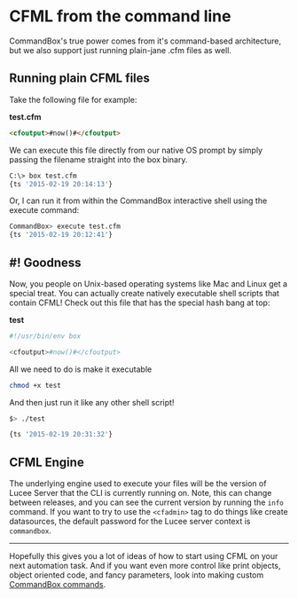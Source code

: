 # CFML from the command line

CommandBox's true power comes from it's command-based architecture, but we also support just running plain-jane .cfm files as well. 

## Running plain CFML files

Take the following file for example:

**test.cfm**

```HTML
<cfoutput>#now()#</cfoutput>
```

We can execute this file directly from our native OS prompt by simply passing the filename straight into the box binary.

```bash
C:\> box test.cfm
{ts '2015-02-19 20:14:13'}
```

Or, I can run it from within the CommandBox interactive shell using the execute command:

```bash
CommandBox> execute test.cfm
{ts '2015-02-19 20:12:41'}
```
 
## \#! Goodness
Now, you people on Unix-based operating systems like Mac and Linux get a special treat.  You can actually create natively executable shell scripts that contain CFML!  Check out this file that has the special hash bang at top:

**test**

```bash
#!/usr/bin/env box

<cfoutput>#now()#</cfoutput>
```

All we need to do is make it executable
```bash
chmod +x test
```
And then just run it like any other shell script!
```bash
$> ./test

{ts '2015-02-19 20:31:32'}
```

## CFML Engine
The underlying engine used to execute your files will be the version of Lucee Server that the CLI is currently running on.  Note, this can change between releases, and you can see the current version by running the `info` command.  If you want to try to use the `<cfadmin>` tag to do things like create datasources, the default password for the Lucee server context is `commandbox`.

---

Hopefully this gives you a lot of ideas of how to start using CFML on your next automation task.  And if you want even more control like print objects, object oriented code, and fancy parameters, look into making custom [CommandBox commands](http://commandbox.ortusbooks.com/content/developing/commands/developing_commands.html).


